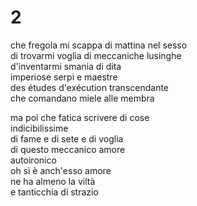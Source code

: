 # 2

che fregola mi scappa di mattina nel sesso  
di trovarmi voglia di meccaniche lusinghe  
d'inventarmi smania di dita  
imperiose serpi e maestre  
des études d'exécution transcendante  
che comandano miele alle membra

ma poi che fatica scrivere di cose  
indicibilissime  
di fame e di sete e di voglia  
di questo meccanico amore  
autoironico  
oh sì è anch'esso amore  
ne ha almeno la viltà  
e tanticchia di strazio
